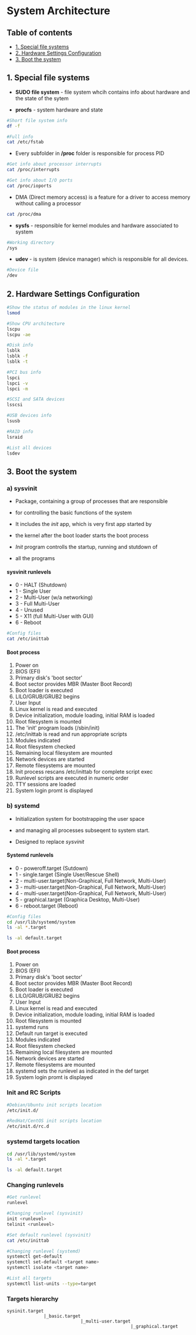 # System Architecture

## Table of contents

- [1. Special file systems](#SFS)
- [2. Hardware Settings Configuration](#HSK)
- [3. Boot the system](#BTS)

## 1. Special file systems <a name="SFS"></a>

- **SUDO file system** - file system whcih contains info about hardware and the state of the sytem

- **procfs** - system hardware and state

```bash
#Short file system info 
df -f

#Full info
cat /etc/fstab
```
- Every subfolder in **/proc** folder is responsible for process PID

```bash
#Get info about processor interrupts
cat /proc/interrupts

#Get info about I/O ports
cat /proc/ioports
```

- DMA (Direct memory access) is a feature for a driver to access memory without calling a processor

```bash
cat /proc/dma
```

- **sysfs** - responsible for kernel modules and hardware associated to system

```bash
#Working directory
/sys
```

- **udev** - is system (device manager) which is responsible for all devices. 

```bash
#Device file
/dev
```

## 2. Hardware Settings Configuration <a name="HSK"></a>

```bash
#Show the status of modules in the linux kernel
lsmod

#Show CPU architecture
lscpu
lscpu -ae

#Disk info
lsblk
lsblk -f
lsblk -t

#PCI bus info
lspci
lspci -v
lspci -m

#SCSI and SATA devices
lsscsi

#USB devices info
lsusb

#RAID info
lsraid

#List all devices
lsdev
```

## 3. Boot the system <a name="BTS"></a>

### a) sysvinit

- Package, containing a group of processes that are responsible 
- for controlling the basic functions of the system

- It includes the *init* app, which is very first app started by 
- the kernel after the boot loader starts the boot process

- *Init* program controlls the startup, running and stutdown of
- all the programs

#### sysvinit runlevels

- 0 - HALT (Shutdown)
- 1 - Single User
- 2 - Multi-User (w/a networking)
- 3 - Full Multi-User
- 4 - Unused
- 5 - X11 (full Multi-User with GUI)
- 6 - Reboot

```bash
#Config files
cat /etc/inittab
```

#### Boot process 

1. Power on
2. BIOS (EFI)
3. Primary disk's 'boot sector'
4. Boot sector provides MBR (Master Boot Record)
5. Boot loader is executed
6. LILO/GRUB/GRUB2 begins
7. User Input
8. Linux kernel is read and executed
9. Device initialization, module loading, initial RAM is loaded
10. Root filesystem is mounted
11. The 'init' program loads (/sbin/init)
12. /etc/inittab is read and run appropriate scripts
13. Modules indicated
14. Root filesystem checked
15. Remaining local filesystem are mounted
16. Network devices are started
17. Remote filesystems are mounted
18. Init process rescans /etc/inittab for complete script exec
19. Runlevel scripts are executed in numeric order
20. TTY sessions are loaded
21. System login promt is displayed

### b) systemd

- Initialization system for bootstrapping the user space
- and managing all processes subseqent to system start.

- Designed to replace *sysvinit*

#### Systemd runlevels

- 0 - poweroff.target (Sutdown)
- 1 - single.target (Single User/Rescue Shell)
- 2 - multi-user.target(Non-Graphical, Full Network, Multi-User)
- 3 - multi-user.target(Non-Graphical, Full Network, Multi-User)
- 4 - multi-user.target(Non-Graphical, Full Network, Multi-User)
- 5 - graphical.target (Graphica Desktop, Multi-User)
- 6 - reboot.target (Reboot)

```bash
#Config files
cd /usr/lib/systemd/system
ls -al *.target

ls -al default.target
```

#### Boot process

1. Power on
2. BIOS (EFI) 
3. Primary disk's 'boot sector'
4. Boot sector provides MBR (Master Boot Record)
5. Boot loader is executed
6. LILO/GRUB/GRUB2 begins
7. User Input
8. Linux kernel is read and executed
9. Device initialization, module loading, initial RAM is loaded
10. Root filesystem is mounted
11. systemd runs
12. Default run target is executed
13. Modules indicated
14. Root filesystem checked
15. Remaining local filesystem are mounted
16. Network devices are started
17. Remote filesystems are mounted
18. systemd sets the runlevel as indicated in the def target
19. System login promt is displayed

### Init and RC Scripts

```bash
#Debian/Ubuntu init scripts location
/etc/init.d/

#RedHat/CentOS init scripts location
/etc/init.d/rc.d
```

### systemd targets location

```bash
cd /usr/lib/systemd/system
ls -al *.target

ls -al default.target
```

### Changing runlevels

```bash
#Get runlevel
runlevel

#Changing runlevel (sysvinit)
init <runlevel>
telinit <runlevel>

#Set default runlevel (sysvinit)
cat /etc/inittab

#Changing runlevel (systemd)
systemctl get-default
systemctl set-default <target name>
systemctl isolate <target name>

#List all targets
systemctl list-units --type=target
```

### Targets hierarchy

```
sysinit.target
              |_basic.target
                            |_multi-user.target
                                               |_graphical.target
```
